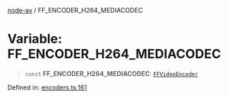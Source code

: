 [node-av](../globals.md) / FF\_ENCODER\_H264\_MEDIACODEC

# Variable: FF\_ENCODER\_H264\_MEDIACODEC

> `const` **FF\_ENCODER\_H264\_MEDIACODEC**: [`FFVideoEncoder`](../type-aliases/FFVideoEncoder.md)

Defined in: [encoders.ts:161](https://github.com/seydx/av/blob/f8631fc881b394300b1479f511d55cf1c370a87f/src/constants/encoders.ts#L161)
